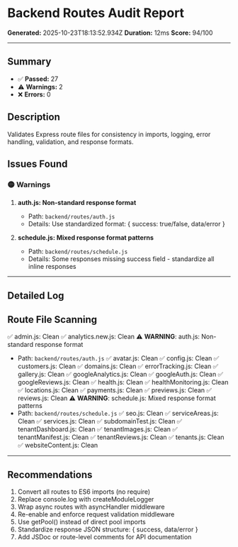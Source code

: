# Backend Routes Audit Report

**Generated:** 2025-10-23T18:13:52.934Z
**Duration:** 12ms
**Score:** 94/100

---

## Summary

- ✅ **Passed:** 27
- ⚠️  **Warnings:** 2
- ❌ **Errors:** 0

## Description

Validates Express route files for consistency in imports, logging, error handling, validation, and response formats.

## Issues Found

### 🟡 Warnings

1. **auth.js: Non-standard response format**
   - Path: `backend/routes/auth.js`
   - Details: Use standardized format: { success: true/false, data/error }

2. **schedule.js: Mixed response format patterns**
   - Path: `backend/routes/schedule.js`
   - Details: Some responses missing success field - standardize all inline responses

---

## Detailed Log


## Route File Scanning

✅ admin.js: Clean
✅ analytics.new.js: Clean
⚠️ **WARNING**: auth.js: Non-standard response format
   - Path: `backend/routes/auth.js`
✅ avatar.js: Clean
✅ config.js: Clean
✅ customers.js: Clean
✅ domains.js: Clean
✅ errorTracking.js: Clean
✅ gallery.js: Clean
✅ googleAnalytics.js: Clean
✅ googleAuth.js: Clean
✅ googleReviews.js: Clean
✅ health.js: Clean
✅ healthMonitoring.js: Clean
✅ locations.js: Clean
✅ payments.js: Clean
✅ previews.js: Clean
✅ reviews.js: Clean
⚠️ **WARNING**: schedule.js: Mixed response format patterns
   - Path: `backend/routes/schedule.js`
✅ seo.js: Clean
✅ serviceAreas.js: Clean
✅ services.js: Clean
✅ subdomainTest.js: Clean
✅ tenantDashboard.js: Clean
✅ tenantImages.js: Clean
✅ tenantManifest.js: Clean
✅ tenantReviews.js: Clean
✅ tenants.js: Clean
✅ websiteContent.js: Clean

---

## Recommendations

1. Convert all routes to ES6 imports (no require)
2. Replace console.log with createModuleLogger
3. Wrap async routes with asyncHandler middleware
4. Re-enable and enforce request validation middleware
5. Use getPool() instead of direct pool imports
6. Standardize response JSON structure: { success, data/error }
7. Add JSDoc or route-level comments for API documentation
